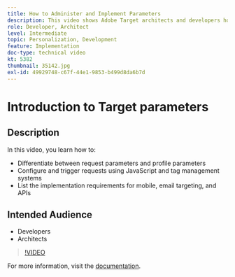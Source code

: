 ```yaml
---
title: How to Administer and Implement Parameters
description: This video shows Adobe Target architects and developers how to differentiate between request parameters and profile parameters, configure and trigger requests using JavaScript and tag management systems, and understand the implementation requirements for mobile, email targeting and APIs.
role: Developer, Architect
level: Intermediate
topic: Personalization, Development
feature: Implementation
doc-type: technical video
kt: 5382
thumbnail: 35142.jpg
exl-id: 49929748-c67f-44e1-9853-b499d8da6b7d
---
```

# Introduction to Target parameters

## Description

In this video, you learn how to:

* Differentiate between request parameters and profile parameters
* Configure and trigger requests using JavaScript and tag management systems
* List the implementation requirements for mobile, email targeting, and APIs

## Intended Audience

* Developers
* Architects

>[!VIDEO](https://video.tv.adobe.com/v/35142/?quality=12)

For more information, visit the [documentation](https://docs.adobe.com/content/help/en/target/using/implement-target/implementing-target.html).
